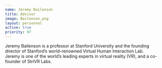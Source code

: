 ```yaml
---
name: Jeremy Bailenson
title: Advisor
image: Bailenson.png
layout: personnel
active: true
priority: 97
---
```

Jeremy Bailenson is a professor at Stanford University and the founding director of Stanford’s world-renowned Virtual Human Interaction Lab.   Jeremy is one of the world’s leading experts in virtual reality (VR), and a co-founder of StriVR Labs.
